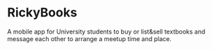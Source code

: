 # RickyBooks
A mobile app for University students to buy or list&sell textbooks and message each other to arrange a meetup time and place.
